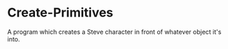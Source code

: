 # Create-Primitives
A program which creates a Steve character in front of whatever object it's into.

